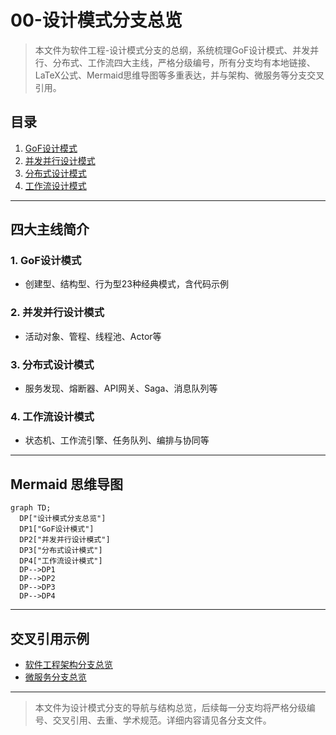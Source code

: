 # 00-设计模式分支总览

> 本文件为软件工程-设计模式分支的总纲，系统梳理GoF设计模式、并发并行、分布式、工作流四大主线，严格分级编号，所有分支均有本地链接、LaTeX公式、Mermaid思维导图等多重表达，并与架构、微服务等分支交叉引用。

## 目录

1. [GoF设计模式](./01-GoF.md)
2. [并发并行设计模式](./02-ConcurrentParallel.md)
3. [分布式设计模式](./03-Distributed.md)
4. [工作流设计模式](./04-Workflow.md)

---

## 四大主线简介

### 1. GoF设计模式

- 创建型、结构型、行为型23种经典模式，含代码示例

### 2. 并发并行设计模式

- 活动对象、管程、线程池、Actor等

### 3. 分布式设计模式

- 服务发现、熔断器、API网关、Saga、消息队列等

### 4. 工作流设计模式

- 状态机、工作流引擎、任务队列、编排与协同等

---

## Mermaid 思维导图

```mermaid
graph TD;
  DP["设计模式分支总览"]
  DP1["GoF设计模式"]
  DP2["并发并行设计模式"]
  DP3["分布式设计模式"]
  DP4["工作流设计模式"]
  DP-->DP1
  DP-->DP2
  DP-->DP3
  DP-->DP4
```

---

## 交叉引用示例

- [软件工程架构分支总览](../Architecture/00-Overview.md)
- [微服务分支总览](../Microservices/00-Overview.md)

---

> 本文件为设计模式分支的导航与结构总览，后续每一分支均将严格分级编号、交叉引用、去重、学术规范。详细内容请见各分支文件。

